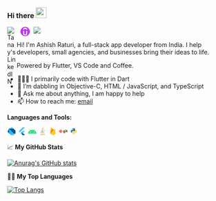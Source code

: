 ### Hi there <img src="https://media.giphy.com/media/hvRJCLFzcasrR4ia7z/giphy.gif" width="25px" height="25px">
<a href="https://www.linkedin.com/in/tneotia/">
  <img align="left" alt="Tanay's LinkedIN" width="22px" src="https://raw.githubusercontent.com/peterthehan/peterthehan/master/assets/linkedin.svg" />
  <img align="left" alt="Tanay's LinkedIN" height="22px" src="https://github.com/Ashish-Raturi/Ashish-Raturi/blob/main/Udemy-Emblem.png" />

</a>

![](https://visitor-badge.glitch.me/badge?page_id=ashish-raturi)

Hi! I'm Ashish Raturi, a full-stack app developer from India. I help developers, small agencies, and businesses bring their ideas to life.

Powered by Flutter, VS Code and Coffee.

- 👨🏽‍💻 I primarily code with Flutter in Dart
- 🌱 I’m dabbling in Objective-C, HTML / JavaScript, and TypeScript
- 💬 Ask me about anything, I am happy to help
- 📫 How to reach me: [email](mailto://ashishraturi368@gmail.com)

**Languages and Tools:**  

<code><img height="20" src="https://raw.githubusercontent.com/github/explore/80688e429a7d4ef2fca1e82350fe8e3517d3494d/topics/dart/dart.png"></code>
<code><img height="20" src="https://raw.githubusercontent.com/github/explore/80688e429a7d4ef2fca1e82350fe8e3517d3494d/topics/flutter/flutter.png"></code>
<code><img height="20" src="https://raw.githubusercontent.com/github/explore/80688e429a7d4ef2fca1e82350fe8e3517d3494d/topics/android/android.png"></code>
<code><img height="20" src="https://raw.githubusercontent.com/github/explore/80688e429a7d4ef2fca1e82350fe8e3517d3494d/topics/java/java.png"></code>
<code><img height="20" src="https://raw.githubusercontent.com/github/explore/80688e429a7d4ef2fca1e82350fe8e3517d3494d/topics/firebase/firebase.png"></code>
<code><img height="20" src="https://raw.githubusercontent.com/github/explore/80688e429a7d4ef2fca1e82350fe8e3517d3494d/topics/git/git.png"></code>
<code><img height="20" src="https://raw.githubusercontent.com/github/explore/80688e429a7d4ef2fca1e82350fe8e3517d3494d/topics/python/python.png"></code>


📈 **My GitHub Stats**

[![Anurag's GitHub stats](https://github-readme-stats.vercel.app/api?username=Ashish-Raturi)](https://github.com/anuraghazra/github-readme-stats)
  
  
👨‍💻 **My Top Languages**

[![Top Langs](https://github-readme-stats.vercel.app/api/top-langs/?username=Ashish-Raturi)](https://github.com/anuraghazra/github-readme-stats)



